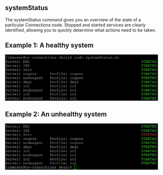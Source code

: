 ## systemStatus

The systemStatus command gives you an overview of the state of a particular Connections node. Stopped and started
services are clearly identified, allowing you to quickly determine what actions need to be taken.

## Example 1: A healthy system

![Healthy system](images/systemStatus1.png)

## Example 2: An unhealthy system

![Unhealthy system](images/systemStatus2.png)